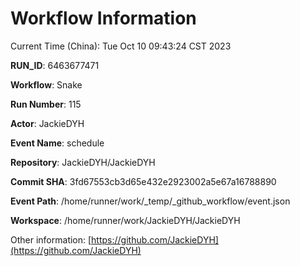 # Workflow Information

Current Time (China): Tue Oct 10 09:43:24 CST 2023  

**RUN_ID**: 6463677471  

**Workflow**: Snake  

**Run Number**: 115  

**Actor**: JackieDYH  

**Event Name**: schedule  

**Repository**: JackieDYH/JackieDYH  

**Commit SHA**: 3fd67553cb3d65e432e2923002a5e67a16788890  

**Event Path**: /home/runner/work/_temp/_github_workflow/event.json  

**Workspace**: /home/runner/work/JackieDYH/JackieDYH  

Other information: [https://github.com/JackieDYH](https://github.com/JackieDYH)
